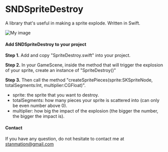 # SNDSpriteDestroy
A library that's useful in making a sprite explode. Written in Swift. 

![My image](http://stanmation.github.io/img/explosion.gif)

#### Add SNDSpriteDestroy to your project 

__Step 1.__  Add and copy "SpriteDestroy.swift" into your project.

__Step 2.__  In your GameScene, inside the method that will trigger the explosion of your sprite, create an instance of "SpriteDestroy()" 

__Step 3.__ Then call the method "createSpritePieces(sprite:SKSpriteNode, totalSegments:Int, multiplier:CGFloat)".
* sprite: the sprite that you want to destroy.
* totalSegments: how many pieces your sprite is scattered into (can only be even number above 0).
* multiplier: how big the impact of the explosion (the bigger the number, the bigger the impact is).

#### Contact
If you have any question, do not hesitate to contact me at stanmation@gmail.com
